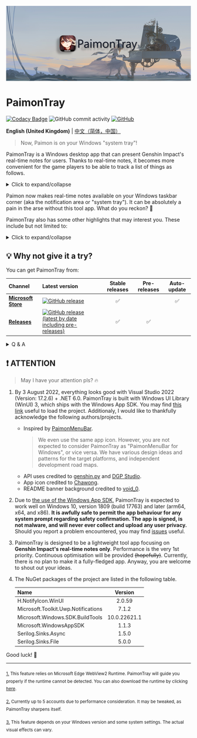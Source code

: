 ![banner.png](./img_README/banner.png)

# PaimonTray

[![Codacy Badge](https://app.codacy.com/project/badge/Grade/b83aab262d444585b7df8f0c8a55ed3a)](https://www.codacy.com/gh/ArvinZJC/PaimonTray/dashboard?utm_source=github.com&utm_medium=referral&utm_content=ArvinZJC/PaimonTray&utm_campaign=Badge_Grade)
![GitHub commit activity](https://img.shields.io/github/commit-activity/m/ArvinZJC/PaimonTray)
[![GitHub](https://img.shields.io/github/license/ArvinZJC/PaimonTray)](./LICENCE)

**English (United Kingdom)** | [中文（简体，中国）](./README_zh-Hans-CN.md)

> Now, Paimon is on your Windows "system tray"!

PaimonTray is a Windows desktop app that can present Genshin Impact's real-time notes for users. Thanks to real-time notes, it becomes more convenient for the game players to be able to track a list of things as follows.

<details>
  <summary>Click to expand/collapse</summary>

- Daily commissions: completed with bonus rewards claimed?
- Enemies of Note: any remaining Original Resin cost-halving opportunity this week?
- Expeditions: show me the game characters dispatched!
- Original Resin: fully replenished?
- Parametric Transformer: can be used?
- Realm Currency: limit reached?

</details>

Paimon now makes real-time notes available on your Windows taskbar corner (aka the notification area or "system tray"). It can be absolutely a pain in the arse without this tool app. What do you reckon? 🤪

PaimonTray also has some other highlights that may interest you. These include but not limited to:

<details>
  <summary>Click to expand/collapse</summary>

- Web page login method: log into your account on the specific web page just like in a browser<sup id="source1">[1](#footnote1)</sup> to add/update an account.
- Alternative login method: logging into your account by entering cookies manually is another way to add/update an account.
- Not only the CN server (aka a miHoYo account) but also the global (aka a HoYoLAB account).
- Multiple accounts<sup id="source2">[2](#footnote2)</sup> with nifty management: all your added accounts can be updated, checked and refreshed, or removed.
- Only your selected characters: all characters (aka Genshin Impact accounts) linked with a miHoYo/HoYoLAB account are there for you to select whether to allow retrieving real-time notes.
- Configurable real-time notes refresh interval.
- _Real-time notes reminders (will be available in the future)._
- Date and time rather than duration: e.g., Paimon converts the duration required to complete/fully replenish/... to an estimated date and time to make it clear.
- Hints for "not yet unlocked" if Paimon can tell you.
- Dark mode support.
- Acrylic/Mica support<sup id="source3">[3](#footnote3)</sup>.
- I18n (Internationalisation). Supported languages as follows:
  - English (United Kingdom)
  - English (United States) - default if no matches
  - 中文（简体，中国）

</details>

## 💡 Why not give it a try?

You can get PaimonTray from:

| Channel                                                                       | Latest version                                                                                                                                               | Stable releases | Pre-releases | Auto-update |
| :---------------------------------------------------------------------------- | :----------------------------------------------------------------------------------------------------------------------------------------------------------- | :-------------: | :----------: | :---------: |
| [**Microsoft Store**](https://www.microsoft.com/store/productId/9PP6PJDDRNRZ) | [![GitHub release](https://img.shields.io/github/v/release/ArvinZJC/PaimonTray)](../../releases)                                                             |       ✅        |              |     ✅      |
| [**Releases**](../../releases)                                                | [![GitHub release (latest by date including pre-releases)](https://img.shields.io/github/v/release/ArvinZJC/PaimonTray?include_prereleases)](../../releases) |       ✅        |      ✅      |             |

<details>
  <summary>Q & A</summary>

- **Which channel should I select to get the app?**

  Please always get the app from Microsoft Store if possible. It can provide a stabler support to handle prerequisites (e.g. the app's dependencies) automatically.

  Downloading the `PaimonTray_<version>.msixbundle` file from the [releases](../../releases) is an alternative option. You may select this channel if:

  - You cannot/hate to use Microsoft Store.
  - You do not care auto-updating.
  - You desire to try pre-releases.
  - You can handle prerequisites yourself when necessary.

  You can have the app from both channels installed at the same time, since they use different package family names.

- **I cannot get the latest version as stated above from Microsoft Store.**

  It depends on [the Microsoft's app certification process](https://docs.microsoft.com/en-gb/windows/uwp/publish/the-app-certification-process), which may result in delays.

- **How to use the downloaded `.msixbundle` file to install the app?**

  You can double-click the file to install the app via [the App Installer](https://apps.microsoft.com/store/detail/app-installer/9NBLGGH4NNS1?hl=en-gb&gl=GB). If it fails for any reason, you can try the following command at a PowerShell prompt. You may need an elevated PowerShell prompt if any error like "access is denied" occurs.

  ```PowerShell
  # NOTE: If you are using PowerShell 7+, please run the following command before using Add-AppxPackage.
  # Import-Module Appx -UseWindowsPowerShell

  Add-AppxPackage PaimonTray_<version>.msixbundle
  ```

- **Why does the provided `.msixbundle` file a little large?**

  The framework-dependent deployment has already reduced the file size significantly. However, first, the file bundles the multiple architecture versions of the installer into one entity. Second, it is [a C#/WinRT issue that IL trimming is currently unsupported](https://github.com/microsoft/CsWinRT/issues/373).

</details>

## ❗ ATTENTION

> May I have your attention pls? 🔥

1. By 3 August 2022, everything looks good with Visual Studio 2022 (Version: 17.2.6) + .NET 6.0. PaimonTray is built with Windows UI Library (WinUI) 3, which ships with the Windows App SDK. You may find [this link](https://docs.microsoft.com/en-gb/windows/apps/windows-app-sdk/set-up-your-development-environment) useful to load the project. Additionaly, I would like to thankfully acknowledge the following authors/projects.

   - Inspired by [PaimonMenuBar](https://github.com/spencerwooo/PaimonMenuBar).
     > We even use the same app icon. However, you are not expected to consider PaimonTray as "PaimonMenuBar for Windows", or vice versa. We have various design ideas and patterns for the target platforms, and independent development road maps.
   - API uses credited to [genshin.py](https://github.com/thesadru/genshin.py) and [DGP Studio](https://github.com/DGP-Studio).
   - App icon credited to [Chawong](https://www.pixiv.net/en/artworks/92415888).
   - README banner background credited to [void_0](https://www.pixiv.net/en/artworks/85543107).

2. Due to [the use of the Windows App SDK](https://docs.microsoft.com/en-gb/windows/apps/windows-app-sdk/system-requirements#windows-app-sdk), PaimonTray is expected to work well on Windows 10, version 1809 (build 17763) and later (arm64, x64, and x86). **It is awfully safe to permit the app behaviour for any system prompt regarding safety confirmation. The app is signed, is not malware, and will never ever collect and upload any user privacy.** Should you report a problem encountered, you may find [issues](https://github.com/ArvinZJC/PaimonTray/issues) useful.
3. PaimonTray is designed to be a lightweight tool app focusing on **Genshin Impact's real-time notes only**. Performance is the very 1st priority. Continuous optimisation will be provided ~~(hopefully)~~. Currently, there is no plan to make it a fully-fledged app. Anyway, you are welcome to shout out your ideas.
4. The NuGet packages of the project are listed in the following table.

   | Name                                |   Version    |
   | :---------------------------------- | :----------: |
   | H.NotifyIcon.WinUI                  |    2.0.59    |
   | Microsoft.Toolkit.Uwp.Notifications |    7.1.2     |
   | Microsoft.Windows.SDK.BuildTools    | 10.0.22621.1 |
   | Microsoft.WindowsAppSDK             |    1.1.3     |
   | Serilog.Sinks.Async                 |    1.5.0     |
   | Serilog.Sinks.File                  |    5.0.0     |

Good luck! 💖

---

<sub id="footnote1">[1.](#source1) This feature relies on Microsoft Edge WebView2 Runtime. PaimonTray will guide you properly if the runtime cannot be detected. You can also download the runtime by clicking [here](https://go.microsoft.com/fwlink/p/?LinkId=2124703).</sub>

<sub id="footnote2">[2.](#source2) Currently up to 5 accounts due to performance consideration. It may be tweaked, as PaimonTray sharpens itself.</sub>

<sub id="footnote3">[3.](#source3) This feature depends on your Windows version and some system settings. The actual visual effects can vary.</sub>
